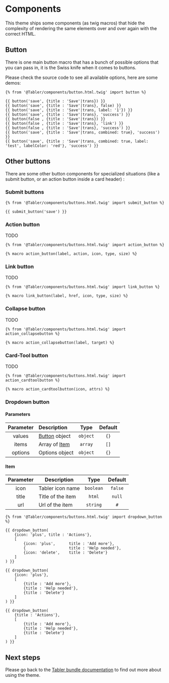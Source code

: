 # Components

This theme ships some components (as twig macros) that hide the complexity of rendering the same elements over and over again with the correct HTML.

## Button

There is one main button macro that has a bunch of possible options that you can pass in, it is the Swiss knife when it comes to buttons.

Please check the source code to see all available options, here are some demos:

```twig
{% from '@Tabler/components/button.html.twig' import button %}

{{ button('save', {title : 'Save'|trans}) }}
{{ button('save', {title : 'Save'|trans}, false) }}
{{ button('save', {title : 'Save'|trans, label: '1'}) }}
{{ button('save', {title : 'Save'|trans}, 'success') }}
{{ button(false , {title : 'Save'|trans}) }}
{{ button(false , {title : 'Save'|trans}, 'link') }}
{{ button(false , {title : 'Save'|trans}, 'success') }}
{{ button('save', {title : 'Save'|trans, combined: true}, 'success') }}
{{ button('save', {title : 'Save'|trans, combined: true, label: 'test', labelColor: 'red'}, 'success') }}
```

## Other buttons

There are some other button components for specialized situations (like a submit button, or an action button inside a card header) :

### Submit buttons

```twig
{% from '@Tabler/components/buttons.html.twig' import submit_button %}

{{ submit_button('save') }}
```

### Action button

TODO 

```twig
{% from '@Tabler/components/buttons.html.twig' import action_button %}

{% macro action_button(label, action, icon, type, size) %}
```

### Link button

TODO

```twig
{% from '@Tabler/components/buttons.html.twig' import link_button %}

{% macro link_button(label, href, icon, type, size) %}
```

### Collapse button

TODO

```twig
{% from '@Tabler/components/buttons.html.twig' import action_collapsebutton %}

{% macro action_collapsebutton(label, target) %}
```

### Card-Tool button

TODO

```twig
{% from '@Tabler/components/buttons.html.twig' import action_cardtoolbutton %}

{% macro action_cardtoolbutton(icon, attrs) %}
```

### Dropdown button

#### Parameters
| Parameter | Description              |   Type    | Default |
|:---------:|:-------------------------|:---------:|:-------:|
|  values   | [Button](#Button) object | `object`  |  `{}`   |
|   items   | Array of [Item](#Item)   |  `array`  |  `[]`   |
|  options  | Options object           | `object`  |  `{}`   |

#### Item
| Parameter | Description       |   Type    | Default |
|:---------:|-------------------|:---------:|:-------:|
|   icon    | Tabler icon name  | `boolean` | `false` |
|   title   | Title of the item |  `html`   | `null`  |
|    url    | Url of the item   | `string`  |   `#`   |


```twig
{% from '@Tabler/components/buttons.html.twig' import dropdown_button %}

{{ dropdown_button(
    {icon: 'plus', title : 'Actions'},
    [
        {icon: 'plus',      title : 'Add more'},
        {                   title : 'Help needed'},
        {icon: 'delete',    title : 'Delete'}
    ]
) }}

{{ dropdown_button(
    {icon: 'plus'},
    [
        {title : 'Add more'},
        {title : 'Help needed'},
        {title : 'Delete'}
    ]
) }}

{{ dropdown_button(
    {title : 'Actions'},
    [
        {title : 'Add more'},
        {title : 'Help needed'},
        {title : 'Delete'}
    ]
) }}
```


## Next steps

Please go back to the [Tabler bundle documentation](index.md) to find out more about using the theme.
